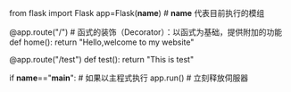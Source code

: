 from flask import Flask
app=Flask(__name__) # __name__ 代表目前执行的模组

@app.route("/") # 函式的装饰（Decorator）：以函式为基础，提供附加的功能
def home():
    return "Hello,welcome to my website"

@app.route("/test")
def test():
    return "This is test"

if __name__=="__main__": # 如果以主程式执行
    app.run() # 立刻释放伺服器
